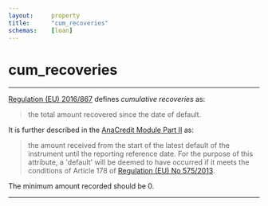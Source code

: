 ```yaml
---
layout:     property
title:      "cum_recoveries"
schemas:    [loan]
---
```


# cum_recoveries

---

[Regulation (EU) 2016/867][2016/867] defines *cumulative recoveries* as:

> the total amount recovered since the date of default. 

It is further described in the [AnaCredit Module Part II][module] as:
> the amount received from the start of the latest default of the instrument until the reporting reference date. For the purpose of this attribute, a 'default' will be deemed to have occurred if it meets the conditions of  Article 178 of [Regulation  (EU) No 575/2013][CRR].

The minimum amount recorded should be 0. 

---
[2016/867]: https://www.ecb.europa.eu/ecb/legal/pdf/celex_32016r0867_en_txt.pdf 
[module]: https://www.ecb.europa.eu/pub/pdf/other/AnaCredit_Manual_Part_II_Datasets_and_data_attributes.en.pdf
[CRR]: https://eur-lex.europa.eu/legal-content/EN/TXT/PDF/?uri=CELEX:32013R0575&from=EN 
